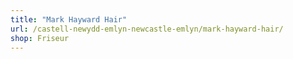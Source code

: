 ```yaml
---
title: "Mark Hayward Hair"
url: /castell-newydd-emlyn-newcastle-emlyn/mark-hayward-hair/
shop: Friseur
---
```

